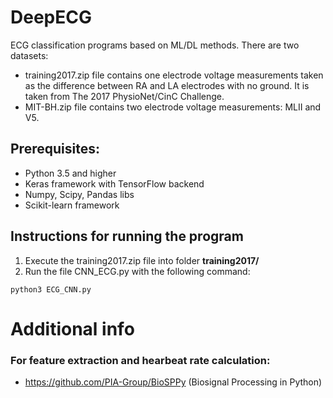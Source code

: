 # DeepECG
ECG classification programs based on ML/DL methods. There are two datasets:
 - training2017.zip file contains one electrode voltage measurements taken as the difference between RA and LA electrodes with no ground. It is taken from The 2017 PhysioNet/CinC Challenge.
 - MIT-BH.zip file contains two electrode voltage measurements: MLII and V5.

## Prerequisites:
- Python 3.5 and higher
- Keras framework with TensorFlow backend
- Numpy, Scipy, Pandas libs
- Scikit-learn framework 

## Instructions for running the program
1) Execute the training2017.zip file into folder **training2017/**
2) Run the file CNN_ECG.py with the following command:
  
```
python3 ECG_CNN.py
```

# Additional info
### For feature extraction and hearbeat rate calculation:
- https://github.com/PIA-Group/BioSPPy (Biosignal Processing in Python)
